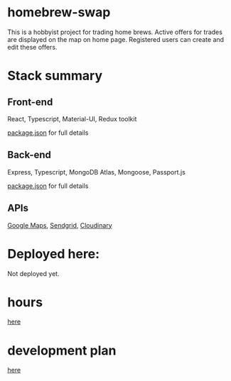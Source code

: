 # homebrew-swap

This is a hobbyist project for trading home brews. Active offers for trades are displayed on the map on home page. Registered users can create and edit these offers.

# Stack summary

## Front-end

React, Typescript, Material-UI, Redux toolkit

[package.json](./client/package.json) for full details

## Back-end

Express, Typescript, MongoDB Atlas, Mongoose, Passport.js

[package.json](./server/package.json) for full details

## APIs

[Google Maps](https://developers.google.com/maps/documentation/javascript/overview), [Sendgrid](https://sendgrid.com/docs/api-reference/), [Cloudinary](https://cloudinary.com/documentation/image_upload_api_reference)

# Deployed here:

Not deployed yet.

# hours

[here](./documentation/hours.md)

# development plan

[here](./documentation/development_plan.md)


